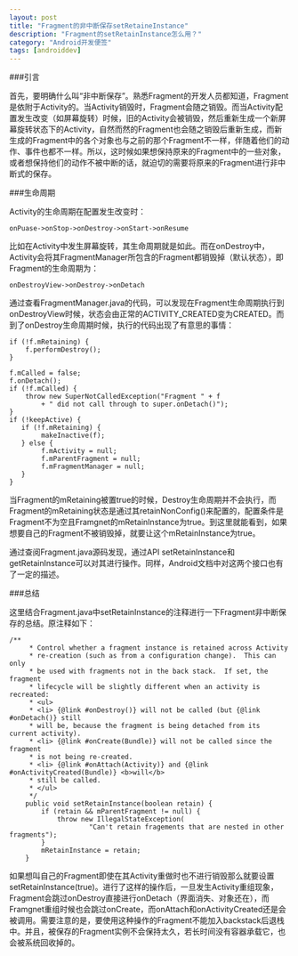 ```yaml
---
layout: post
title: "Fragment的非中断保存setRetaineInstance"
description: "Fragment的setRetainInstance怎么用？"
category: "Android开发便签"
tags: [androiddev]
---
```


###引言

首先，要明确什么叫“非中断保存”。熟悉Fragment的开发人员都知道，Fragment是依附于Activity的。当Activity销毁时，Fragment会随之销毁。而当Activity配置发生改变（如屏幕旋转）时候，旧的Activity会被销毁，然后重新生成一个新屏幕旋转状态下的Activity，自然而然的Fragment也会随之销毁后重新生成，而新生成的Fragment中的各个对象也与之前的那个Fragment不一样，伴随着他们的动作、事件也都不一样。所以，这时候如果想保持原来的Fragment中的一些对象，或者想保持他们的动作不被中断的话，就迫切的需要将原来的Fragment进行非中断式的保存。

###生命周期

Activity的生命周期在配置发生改变时：

    onPuase->onStop->onDestroy->onStart->onResume
比如在Activity中发生屏幕旋转，其生命周期就是如此。而在onDestroy中，Activity会将其FragmentManager所包含的Fragment都销毁掉（默认状态），即Fragment的生命周期为：

    onDestroyView->onDestroy->onDetach

通过查看FragmentManager.java的代码，可以发现在Fragment生命周期执行到onDestroyView时候，状态会由正常的ACTIVITY_CREATED变为CREATED。而到了onDestroy生命周期时候，执行的代码出现了有意思的事情：

```
if (!f.mRetaining) {
    f.performDestroy();
}

f.mCalled = false;
f.onDetach();
if (!f.mCalled) {
    throw new SuperNotCalledException("Fragment " + f
        + " did not call through to super.onDetach()");
}
if (!keepActive) {
   if (!f.mRetaining) {
        makeInactive(f);
   } else {
        f.mActivity = null;
        f.mParentFragment = null;
        f.mFragmentManager = null;
   }
}
```
当Fragment的mRetaining被置true的时候，Destroy生命周期并不会执行，而Fragment的mRetaining状态是通过其retainNonConfig()来配置的，配置条件是Fragment不为空且Framgnet的mRetainInstance为true。到这里就能看到，如果想要自己的Fragment不被销毁掉，就要让这个mRetainInstance为true。

通过查阅Fragment.java源码发现，通过API setRetainInstance和getRetainInstance可以对其进行操作。同样，Android文档中对这两个接口也有了一定的描述。

###总结

这里结合Fragment.java中setRetainInstance的注释进行一下Fragment非中断保存的总结。原注释如下：
```
/**
     * Control whether a fragment instance is retained across Activity
     * re-creation (such as from a configuration change).  This can only
     * be used with fragments not in the back stack.  If set, the fragment
     * lifecycle will be slightly different when an activity is recreated:
     * <ul>
     * <li> {@link #onDestroy()} will not be called (but {@link #onDetach()} still
     * will be, because the fragment is being detached from its current activity).
     * <li> {@link #onCreate(Bundle)} will not be called since the fragment
     * is not being re-created.
     * <li> {@link #onAttach(Activity)} and {@link #onActivityCreated(Bundle)} <b>will</b>
     * still be called.
     * </ul>
     */
    public void setRetainInstance(boolean retain) {
        if (retain && mParentFragment != null) {
            throw new IllegalStateException(
                    "Can't retain fragements that are nested in other fragments");
        }
        mRetainInstance = retain;
    }
```

如果想叫自己的Fragment即使在其Activity重做时也不进行销毁那么就要设置setRetainInstance(true)。进行了这样的操作后，一旦发生Activity重组现象，Fragment会跳过onDestroy直接进行onDetach（界面消失、对象还在），而Framgnet重组时候也会跳过onCreate，而onAttach和onActivityCreated还是会被调用。需要注意的是，要使用这种操作的Fragment不能加入backstack后退栈中。并且，被保存的Fragment实例不会保持太久，若长时间没有容器承载它，也会被系统回收掉的。
